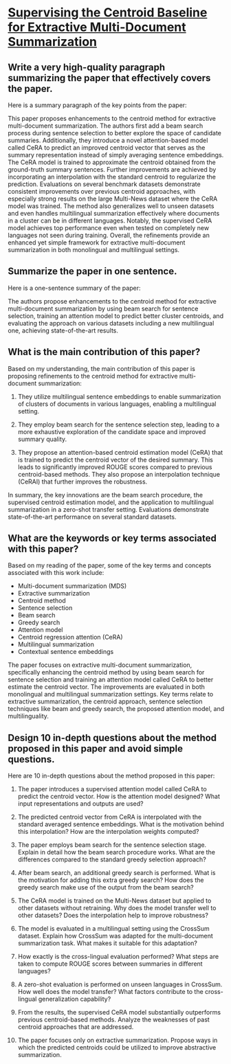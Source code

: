 # [Supervising the Centroid Baseline for Extractive Multi-Document   Summarization](https://arxiv.org/abs/2311.17771)

## Write a very high-quality paragraph summarizing the paper that effectively covers the paper.

 Here is a summary paragraph of the key points from the paper:

This paper proposes enhancements to the centroid method for extractive multi-document summarization. The authors first add a beam search process during sentence selection to better explore the space of candidate summaries. Additionally, they introduce a novel attention-based model called CeRA to predict an improved centroid vector that serves as the summary representation instead of simply averaging sentence embeddings. The CeRA model is trained to approximate the centroid obtained from the ground-truth summary sentences. Further improvements are achieved by incorporating an interpolation with the standard centroid to regularize the prediction. Evaluations on several benchmark datasets demonstrate consistent improvements over previous centroid approaches, with especially strong results on the large Multi-News dataset where the CeRA model was trained. The method also generalizes well to unseen datasets and even handles multilingual summarization effectively where documents in a cluster can be in different languages. Notably, the supervised CeRA model achieves top performance even when tested on completely new languages not seen during training. Overall, the refinements provide an enhanced yet simple framework for extractive multi-document summarization in both monolingual and multilingual settings.


## Summarize the paper in one sentence.

 Here is a one-sentence summary of the paper:

The authors propose enhancements to the centroid method for extractive multi-document summarization by using beam search for sentence selection, training an attention model to predict better cluster centroids, and evaluating the approach on various datasets including a new multilingual one, achieving state-of-the-art results.


## What is the main contribution of this paper?

 Based on my understanding, the main contribution of this paper is proposing refinements to the centroid method for extractive multi-document summarization:

1) They utilize multilingual sentence embeddings to enable summarization of clusters of documents in various languages, enabling a multilingual setting.

2) They employ beam search for the sentence selection step, leading to a more exhaustive exploration of the candidate space and improved summary quality. 

3) They propose an attention-based centroid estimation model (CeRA) that is trained to predict the centroid vector of the desired summary. This leads to significantly improved ROUGE scores compared to previous centroid-based methods. They also propose an interpolation technique (CeRAI) that further improves the robustness.

In summary, the key innovations are the beam search procedure, the supervised centroid estimation model, and the application to multilingual summarization in a zero-shot transfer setting. Evaluations demonstrate state-of-the-art performance on several standard datasets.


## What are the keywords or key terms associated with this paper?

 Based on my reading of the paper, some of the key terms and concepts associated with this work include:

- Multi-document summarization (MDS)
- Extractive summarization 
- Centroid method
- Sentence selection
- Beam search
- Greedy search
- Attention model
- Centroid regression attention (CeRA)
- Multilingual summarization
- Contextual sentence embeddings

The paper focuses on extractive multi-document summarization, specifically enhancing the centroid method by using beam search for sentence selection and training an attention model called CeRA to better estimate the centroid vector. The improvements are evaluated in both monolingual and multilingual summarization settings. Key terms relate to extractive summarization, the centroid approach, sentence selection techniques like beam and greedy search, the proposed attention model, and multilinguality.


## Design 10 in-depth questions about the method proposed in this paper and avoid simple questions.

 Here are 10 in-depth questions about the method proposed in this paper:

1. The paper introduces a supervised attention model called CeRA to predict the centroid vector. How is the attention model designed? What input representations and outputs are used? 

2. The predicted centroid vector from CeRA is interpolated with the standard averaged sentence embeddings. What is the motivation behind this interpolation? How are the interpolation weights computed?

3. The paper employs beam search for the sentence selection stage. Explain in detail how the beam search procedure works. What are the differences compared to the standard greedy selection approach?

4. After beam search, an additional greedy search is performed. What is the motivation for adding this extra greedy search? How does the greedy search make use of the output from the beam search?

5. The CeRA model is trained on the Multi-News dataset but applied to other datasets without retraining. Why does the model transfer well to other datasets? Does the interpolation help to improve robustness?

6. The model is evaluated in a multilingual setting using the CrossSum dataset. Explain how CrossSum was adapted for the multi-document summarization task. What makes it suitable for this adaptation?

7. How exactly is the cross-lingual evaluation performed? What steps are taken to compute ROUGE scores between summaries in different languages?

8. A zero-shot evaluation is performed on unseen languages in CrossSum. How well does the model transfer? What factors contribute to the cross-lingual generalization capability?

9. From the results, the supervised CeRA model substantially outperforms previous centroid-based methods. Analyze the weaknesses of past centroid approaches that are addressed.

10. The paper focuses only on extractive summarization. Propose ways in which the predicted centroids could be utilized to improve abstractive summarization.
